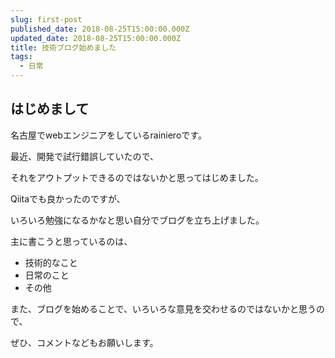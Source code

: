 ```yaml
---
slug: first-post
published_date: 2018-08-25T15:00:00.000Z
updated_date: 2018-08-25T15:00:00.000Z
title: 技術ブログ始めました
tags:
  - 日常
---
```

## はじめまして

名古屋でwebエンジニアをしているrainieroです。

最近、開発で試行錯誤していたので、

それをアウトプットできるのではないかと思ってはじめました。

Qiitaでも良かったのですが、

いろいろ勉強になるかなと思い自分でブログを立ち上げました。



主に書こうと思っているのは、

* 技術的なこと
* 日常のこと
* その他



また、ブログを始めることで、いろいろな意見を交わせるのではないかと思うので、

ぜひ、コメントなどもお願いします。